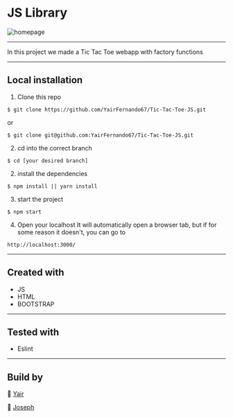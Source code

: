 # JS Library

![homepage](https://i.imgur.com/pXI1wzj.png)

---

In this project we made a Tic Tac Toe webapp with factory functions

---

## Local installation

1. Clone this repo
```
$ git clone https://github.com/YairFernando67/Tic-Tac-Toe-JS.git
``` 
or
```
$ git clone git@github.com:YairFernando67/Tic-Tac-Toe-JS.git
``` 
2. cd into the correct branch
```
$ cd [your desired branch]
``` 
2. install the dependencies
```
$ npm install || yarn install
```
3. start the project
```
$ npm start
```

4. Open your localhost
It will automatically open a browser tab, but if for some reason it doesn't, you can go to
```
http://localhost:3000/
``` 

---

## Created with

- JS
- HTML
- BOOTSTRAP

---

## Tested with

- Eslint

---

## Build by 
👤 [Yair](https://github.com/YairFernando67)

👤 [Joseph](https://github.com/YoseptF)
